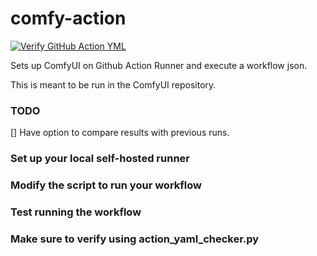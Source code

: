 # comfy-action

[![Verify GitHub Action YML](https://github.com/Comfy-Org/comfy-action/actions/workflows/verify-action.yml/badge.svg)](https://github.com/Comfy-Org/comfy-action/actions/workflows/verify-action.yml)

Sets up ComfyUI on Github Action Runner and execute a workflow json.

This is meant to be run in the ComfyUI repository.

### TODO

[] Have option to compare results with previous runs.

### Set up your local self-hosted runner

### Modify the script to run your workflow

### Test running the workflow

### Make sure to verify using action_yaml_checker.py